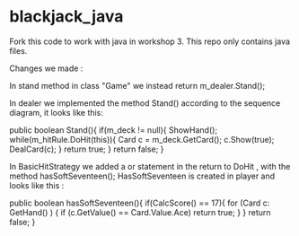 # blackjack_java

Fork this code to work with java in workshop 3. This repo only contains java files.


Changes we made :

In stand method in class "Game" we instead return m_dealer.Stand();

In dealer we implemented the method Stand() according to the sequence diagram, it looks like this:

  public boolean Stand(){
    if(m_deck != null){
      ShowHand();
      while(m_hitRule.DoHit(this)){
        Card c = m_deck.GetCard();
        c.Show(true);
        DealCard(c);
      }
      return true;
    }
    return false;
  }


In BasicHitStrategy we added a or statement in the return to DoHit , with the method hasSoftSeventeen();
HasSoftSeventeen is created in player and looks like this : 

 public boolean hasSoftSeventeen(){
      if(CalcScore() == 17){
          for (Card c: GetHand()
               ) {
              if (c.GetValue() == Card.Value.Ace)
                  return true;
          }
      }
      return false;
  }
